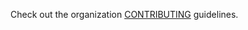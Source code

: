 Check out the organization [CONTRIBUTING](https://github.com/tuist/contributors/blob/master/Contributing.md) guidelines.
